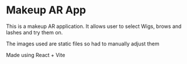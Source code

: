 # Makeup AR App

This is a makeup AR application. It allows user to select Wigs, brows and lashes and try them on.

The images used are static files so had to manually adjust them

Made using React + Vite
